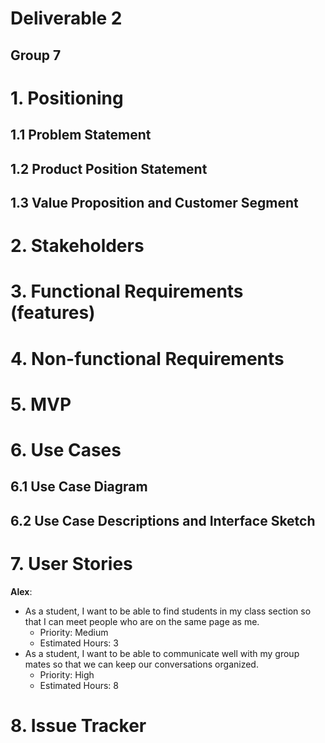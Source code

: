 # Deliverable 2

## Group 7

# 1. Positioning

## 1.1 Problem Statement


## 1.2 Product Position Statement


## 1.3 Value Proposition and Customer Segment


# 2. Stakeholders


# 3. Functional Requirements (features)


# 4. Non-functional Requirements


# 5. MVP


# 6. Use Cases

## 6.1 Use Case Diagram


## 6.2 Use Case Descriptions and Interface Sketch


# 7. User Stories
**Alex**: 

* As a student, I want to be able to find students in my class section so that I can meet people who are on the same page as me.  
  * Priority: Medium  
  * Estimated Hours: 3  
* As a student, I want to be able to communicate well with my group mates so that we can keep our conversations organized.  
  * Priority: High  
  * Estimated Hours: 8

# 8. Issue Tracker

